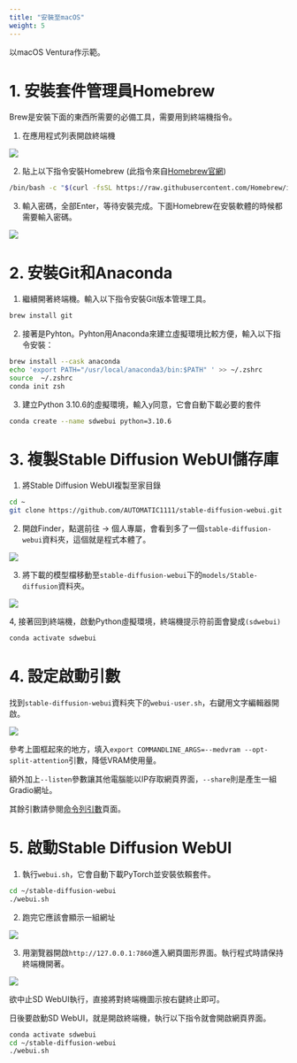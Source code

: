 ```yaml
---
title: "安裝至macOS"
weight: 5
---
```


以macOS Ventura作示範。


# 1. 安裝套件管理員Homebrew

Brew是安裝下面的東西所需要的必備工具，需要用到終端機指令。

1. 在應用程式列表開啟終端機

![](/posts/stable-diffusion-webui-manuals/images/MKYNa6u.avif)

2. 貼上以下指令安裝Homebrew (此指令來自[Homebrew官網](https://brew.sh/index_zh-tw))
```bash
/bin/bash -c "$(curl -fsSL https://raw.githubusercontent.com/Homebrew/install/HEAD/install.sh)"
```

3. 輸入密碼，全部Enter，等待安裝完成。下面Homebrew在安裝軟體的時候都需要輸入密碼。

![](/posts/stable-diffusion-webui-manuals/images/BvkF63l.avif)


# 2. 安裝Git和Anaconda

1. 繼續開著終端機。輸入以下指令安裝Git版本管理工具。
```bash
brew install git
```


2. 接著是Pyhton。Pyhton用Anaconda來建立虛擬環境比較方便，輸入以下指令安裝：
```bash
brew install --cask anaconda
echo 'export PATH="/usr/local/anaconda3/bin:$PATH" ' >> ~/.zshrc
source  ~/.zshrc
conda init zsh
```

3.  建立Python 3.10.6的虛擬環境，輸入y同意，它會自動下載必要的套件

```bash
conda create --name sdwebui python=3.10.6
```


# 3. 複製Stable Diffusion WebUI儲存庫

1. 將Stable Diffusion WebUI複製至家目錄
```bash
cd ~
git clone https://github.com/AUTOMATIC1111/stable-diffusion-webui.git
```

2. 開啟Finder，點選前往 → 個人專屬，會看到多了一個`stable-diffusion-webui`資料夾，這個就是程式本體了。

![](/posts/stable-diffusion-webui-manuals/images/xPSMOZa.avif)

3. 將下載的模型檔移動至`stable-diffusion-webui`下的`models/Stable-diffusion`資料夾。

![](/posts/stable-diffusion-webui-manuals/images/XZvCmqn.avif)

4, 接著回到終端機，啟動Python虛擬環境，終端機提示符前面會變成`(sdwebui)`
```bash
conda activate sdwebui
```


# 4. 設定啟動引數

找到`stable-diffusion-webui`資料夾下的`webui-user.sh`，右鍵用文字編輯器開啟。

![](/posts/stable-diffusion-webui-manuals/images/0nkVg73.avif)

參考上圖框起來的地方，填入`export COMMANDLINE_ARGS=--medvram --opt-split-attention`引數，降低VRAM使用量。

額外加上`--listen`參數讓其他電腦能以IP存取網頁界面，`--share`則是產生一組Gradio網址。

其餘引數請參閱[命令列引數](/posts/stable-diffusion-webui-manuals/installation/command-line-arguments-and-settings/)頁面。


# 5. 啟動Stable Diffusion WebUI

1. 執行`webui.sh`，它會自動下載PyTorch並安裝依賴套件。
```bash
cd ~/stable-diffusion-webui
./webui.sh
```

2. 跑完它應該會顯示一組網址

![](/posts/stable-diffusion-webui-manuals/images/vT6gVFu.avif)


3. 用瀏覽器開啟`http://127.0.0.1:7860`進入網頁圖形界面。執行程式時請保持終端機開著。

![](/posts/stable-diffusion-webui-manuals/images/ZK9gSnP.avif)

欲中止SD WebUI執行，直接將對終端機圖示按右鍵終止即可。

日後要啟動SD WebUI，就是開啟終端機，執行以下指令就會開啟網頁界面。
```bash
conda activate sdwebui
cd ~/stable-diffusion-webui
./webui.sh
```
